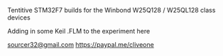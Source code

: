 Tentitive STM32F7 builds for the Winbond W25Q128 / W25QL128 class devices

Adding in some Keil .FLM to the experiment here

 sourcer32@gmail.com
 https://paypal.me/cliveone
